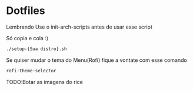 # Dotfiles

Lembrando Use o init-arch-scripts antes de usar esse script

Só copia e cola :)

```sh
./setup-{Sua distro}.sh
```
Se quiser mudar o tema do Menu(Rofi) fique a vontate com esse comando
```sh
rofi-theme-selector
```
TODO:Botar as imagens do rice
